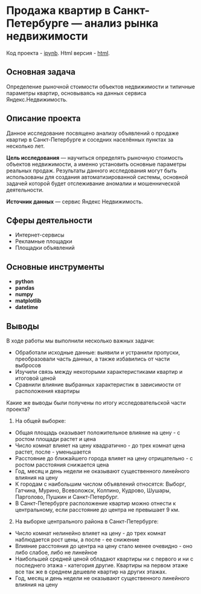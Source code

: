 # Продажа квартир в Санкт-Петербурге — анализ рынка недвижимости
Код проекта - [ipynb][1]. Html версия - [html][2].

[1]: https://github.com/ElizavetaKondratenko/yandex-praktikum-ds-projects/blob/main/03-%D0%B0%D0%BD%D0%B0%D0%BB%D0%B8%D0%B7-%D1%80%D1%8B%D0%BD%D0%BA%D0%B0-%D0%BD%D0%B5%D0%B4%D0%B2%D0%B8%D0%B6%D0%B8%D0%BC%D0%BE%D1%81%D1%82%D0%B8/P3-real-estate-market-analysis.ipynb
[2]: https://github.com/ElizavetaKondratenko/yandex-praktikum-ds-projects/blob/main/03-%D0%B0%D0%BD%D0%B0%D0%BB%D0%B8%D0%B7-%D1%80%D1%8B%D0%BD%D0%BA%D0%B0-%D0%BD%D0%B5%D0%B4%D0%B2%D0%B8%D0%B6%D0%B8%D0%BC%D0%BE%D1%81%D1%82%D0%B8/P3-real-estate-market-analysis.html

## Основная задача

Определение рыночной стоимости объектов недвижимости и типичные параметры квартир, основываясь на данных сервиса Яндекс.Недвижимость.

## Описание проекта

Данное исследование посвящено анализу объявлений о продаже квартир в Санкт-Петербурге и соседних населённых пунктах за несколько лет.

**Цель исследования** — научиться определять рыночную стоимость объектов недвижимости, а именно установить основные параметры реальных продаж. Результаты данного исследования могут быть использованы для создания автоматизированной системы, основной задачей которой будет отслеживание аномалии и мошеннической деятельности.

**Источник данных** — сервис Яндекс Недвижимость.

## Сферы деятельности

* Интернет-сервисы
* Рекламные площадки
* Площадки объявлений

## Основные инструменты

- **python**
- **pandas**
- **numpy**
- **matplotlib**
- **datetime**

## Выводы

В ходе работы мы выполнили несколько важных задачи:
- Обработали исходные данные: выявили и устранили пропуски, преобразовали часть данных, а также избавились от части выбросов
- Изучили связь между некоторыми характеристиками квартир и итоговой ценой
- Сравнили влияние выбранных характеристик в зависимости от расположения квартиры

Какие же выводы были получены по итогу исследовательской части проекта?
1. На общей выборке:
  * Общая площадь оказывает положительное влияние на цену - с ростом площади растет и цена
  * Число комнат влияет на цену квадратично - до трех комнат цена растет, после - уменьшается
  * Расстояние до ближайшего города влияет на цену отрицательно - с ростом расстояния снижается цена
  * Год, месяц и день недели не оказывают существенного линейного влияния на цену
  * К городам с наибольшим числом объявлений относятся: Выборг, Гатчина, Мурино, Всеволожск, Колпино, Кудрово, Шушары, Парголово, Пушкин и Санкт-Петербург.
  * В Санкт-Петербурге расположение квартир можно отнести к центральному, если расстояние до центра не превышает 9 км.
2. На выборке центрального района в Санкт-Петербурге:
  * Число комнат нелинейно влияет на цену - до трех комнат наблюдается рост цены, а после - ее снижение
  * Влияние расстояния до центра на цену стало менее очевидно - оно либо слабое, либо не линейное
  * Наибольшей средней ценой обладают квартиры ни с первого и ни с последнего этажа - категория другие. Квартиры на первом этаже все так же в среднем дешевле квартир на других этажах.
  * Год, месяц и день недели не оказывают существенного линейного влияния на цену
